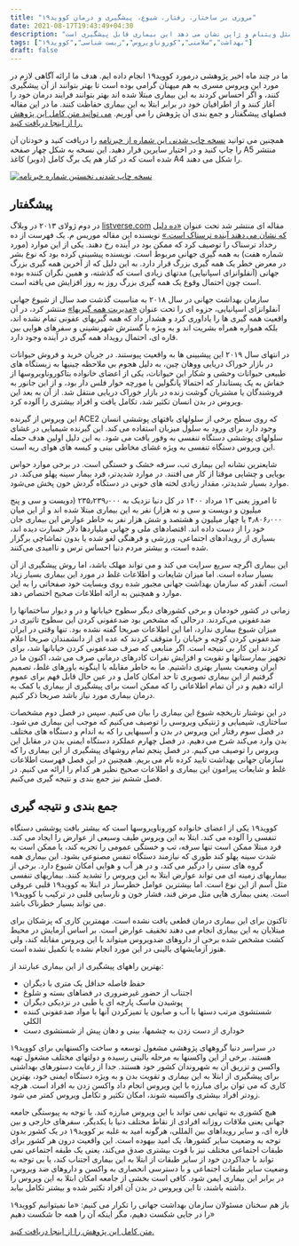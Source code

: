 ```yaml
---
title: "مروری بر ساختار، رفتار، شیوع، پیشگیری و درمان کووید۱۹"
date: 2021-08-17T19:43:49+04:30
description: "نزدیک به هفده ماه از شیوع کووید۱۹ در دنیا می گذرد. بیش از دویست میلیون نفر در دنیا به این بیماری مبتلا شده اند و بیش از چهار میلیون نفر از عوارض آن مرده اند. مطالعه ساختار و رفتار این ویروس و آمار پایین ابتلا و مرگ و میر در برخی کشورها مثل ویتنام و ژاپن نشان می دهد این بیماری قابل پیشگیری است."
tags: ["بهداشت","سلامتی","کوروناویروس","زیست شناسی","کووید۱۹"]
draft: false
---
```

ما در چند ماه اخیر پژوهشی درمورد کووید۱۹ انجام داده ایم. هدف ما ارائه آگاهی لازم در مورد این ویروس مسری به هم میهنان گرامی بوده است تا بهتر بتوانند از آن پیشگیری کنند، و اگر احساس کردند به این بیماری مبتلا شده اند بهتر بتوانند فرایند درمان خود را آغاز کنند و از اطرافیان خود در برابر ابتلا به این بیماری حفاظت کنند. ما در این مقاله فصلهای پیشگفتار و جمع بندی آن پژوهش را می آوریم. [می توانید متن کامل این پژوهش را از اینجا دریافت کنید.](/documents/Covid19-review.pdf)

همچنین می توانید [نسخه چاپ شدنی این شماره از خبرنامه](/documents/newsletter-vol1.pdf) را دریافت کنید و خودتان آن را چاپ کنید و در اختیار سایرین قرار دهید. این نسخه به شکل چهار صفحه A5 منتشر شده است که در کنار هم یک برگ کامل‌ (دوبر) کاغذ A4 را شکل می دهند.

[![نسخه چاپ شدنی نخستین شماره خبرنامه](/images/newsletter-vol1-preview.png)](/documents/newsletter-vol1.pdf)

## پیشگفتار

در دوم ژولای ۲۰۱۳ در وبلاگ [listverse.com](https://www.listverse.com) مقاله ای منتشر شد تحت عنوان [«ده دلیل که نشان می دهند آینده ترسناک است.»](https://listverse.com/2013/07/02/10-reasons-the-future-will-be-terrifying) نویسنده این مقاله موریس م. یک فهرست از ده رخداد ترسناک را توصیف کرد که ممکن بود در آینده رخ دهند. یکی از این موارد (مورد شماره هفت) به همه گیری جهانی مربوط است. نویسنده پیشبینی کرده بود که نوع بشر در معرض خطر یک همه گیری بزرگ قرار دارد. به این دلیل که از آخرین همه گیری بزرگ جهانی (آنفلوانزای اسپانیایی) مدتهای زیادی است که گذشته، و همین نگران کننده بوده است چون احتمال وقوع یک همه گیری بزرگ روز به روز افزایش می یافته است.

سازمان بهداشت جهانی در سال ۲۰۱۸ به مناسبت گذشت صد سال از شیوع جهانی آنفلوانزای اسپانیایی، جزوه ای را تحت عنوان [«مدیریت همه گیریها»](https://www.who.int/publications/i/item/managing-epidemics-key-facts-about-major-deadly-diseases) منتشر کرد، در آن واقعیت همه گیری ها را یاداوری کرد و هشدار داد که همه گیریهای عفونی تمام نشده اند، بلکه همواره همراه بشریت اند و به ویژه با گسترش شهرنشینی و سفرهای هوایی بین قاره ای، احتمال رویداد همه گیری در آینده وجود دارد.

در انتهای سال ۲۰۱۹ این پیشبینی ها به واقعیت پیوستند. در جریان خرید و فروش حیوانات در بازار خوراک دریایی ووهان چین، به دلیل هجوم بی ملاحظه چینیها به زیستگاه های طبیعی حیوانات وحشی و شکار این حیوانات، یکی از اعضای خانواده بتاکوروناویروسها از خفاش به یک پستاندار که احتمالا پانگولین یا مورچه خوار فلس دار بود، و از این جانور به فروشندگان یا مشتریان گوشت زنده در بازار خوراک دریایی منتقل شد. از آن به بعد این ویروس در بدن انسان تکثیر شد، تکامل یافت و افراد بیشتری را آلوده کرد.

این ویروس از گیرنده ACE2 که روی سطح برخی از سلولهای بافتهای پوششی انسان وجود دارد برای ورود به سلول میزبان استفاده می کند. این گیرنده شیمیایی در غشای سلولهای پوششی دستگاه تنفسی به وفور یافت می شود. به این دلیل اولین هدف حمله این ویروس دستگاه تنفسی به ویژه غشای مخاطی بینی و کیسه های هوای ریه است.

شایعترین نشانه این بیماری تب، سرفه خشک و خستگی است. در برخی موارد حواس بویایی و چشایی موقتا از کار می افتند. در موارد شدیدتر، فرد بیمار سینه پهلو می‌کند. در موارد بسیار شدیدتر، مقدار زیادی لخته های خونی در دستگاه گردش خون پخش می‌شود.

تا امروز یعنی ۱۳ مرداد ۱۴۰۰ در کل دنیا نزدیک به  ۲۳۵٫۲۳۹٫۰۰۰ (دویست و سی و پنج میلیون و دویست و سی و نه هزار) نفر به این بیماری مبتلا شده اند و از این میان  ۴٫۸۰۶٫۰۰۰ یا چهار میلیون و هشتصد و شش هزار نفر به خاطر عوارض این بیماری جان خود را از دست داده اند. اقتصادهای ملی و جهانی میلیاردها دلار خسارت دیده اند، بسیاری از رویدادهای اجتماعی، ورزشی و فرهنگی لغو شده یا بدون تماشاچی برگزار شده است، و بیشتر مردم دنیا احساس ترس و ناامیدی می‌کنند.

این بیماری اگرچه سریع سرایت می کند و می تواند مهلک باشد، اما روش پیشگیری از آن بسیار ساده است. اما میزان شایعات و اطلاعات غلط در مورد این بیماری بسیار زیاد است، آنقدر که سازمان بهداشت جهانی مجبور شده روی وبسایت خود صفحاتی را به این موارد و همچنین به ارائه اطلاعات صحیح اختصاص دهد.

زمانی در کشور خودمان و برخی کشورهای دیگر سطوح خیابانها و در و دیوار ساختمانها را ضدعفونی می‌کردند. درحالی که مشخص بود ضدعفونی کردن این سطوح تاثیری در میزان شیوع بیماری ندارد، اما این اطلاعات صریحا گفته نشده بود. تنها وقتی در ایران ضدعفونی کردن کوچه و خیابان را متوقف کردند که عده ای از دانشمندان صریحا اعلام کردند این کار بی نتیجه است. اگر منابعی که صرف ضدعفونی کردن خیابانها شد، برای تجهیز بیمارستانها و تقویت و افزایش نفرات کادرهای درمانی صرف می شد، اکنون ما در ایران وضعیت بسیار بهتری داشتیم. ما به خاطر مقابله با اینگونه باورهای غلط، تصمیم گرفتیم از این بیماری تصویری تا حد امکان کامل و در عین حال قابل فهم برای عموم ارائه دهیم و در آن تمام اطلاعاتی را که ممکن است برای پیشگیری از بیماری یا کمک به درمان بیماری مورد نیاز باشد صریحا ذکر کنیم.

در این نوشتار تاریخچه شیوع این بیماری را بیان می کنیم. سپس در فصل دوم مشخصات ساختاری، شیمیایی و ژنتیکی ویروسی را توصیف می‌کنیم که موجب این بیماری می شود. در فصل سوم رفتار این ویروس در بدن و آسیبهایی را که به اندام و دستگاه های مختلف بدن وارد می‌کند شرح می دهیم. در فصل چهارم عملکرد دستگاه ایمنی بدن در مقابل این ویروس را توصیف می کنیم. در فصل پنجم تمام روشهای پیشگیری از این بیماری را که سازمان جهانی بهداشت تایید کرده نام می بریم. همچنین در این فصل فهرست اطلاعات غلط و شایعات پیرامون این بیماری و اطلاعات صحیح نظیر هر کدام را ارائه می کنیم. در فصل ششم نیز جمع بندی و نتیجه گیری می‌کنیم.

## جمع بندی و نتیجه گیری

کووید۱۹ یکی از اعضای خانواده کوروناویروسها است که بیشتر بافت پوششی دستگاه تنفسی را آلوده می کند. ابتلا به این ویروس طیف وسیعی از عوارض را ایجاد می کند. فرد مبتلا ممکن است تنها سرفه، تب و خستگی عمومی را تجربه کند، یا ممکن است به شدت سینه پهلو کند طوری که نیازمند دستگاه تنفس مصنوعی بشود. این بیماری همه گروه های سنی را درگیر می کند، و در هر آب و هوایی امکان شیوع دارد.
برخی از بیماریهای زمینه ای می تواند عوارض ابتلا به این ویروس را تشدید کنند. بیماریهای تنفسی مثل آسم از این نوع است. اما بیشترین عوامل خطرساز در ابتلا به کووید۱۹ قلبی عروقی است. یعنی بیماری هایی مثل مرض قند، فشار خون و نارسایی قلبی در ترکیب با کووید۱۹ می تواند بسیار خطرناک باشد.

تاکنون برای این بیماری درمان قطعی یافت نشده است. مهمترین کاری که پزشکان برای مبتلایان به این بیماری انجام می دهند تخفیف عوارض است. بر اساس آزمایش در محیط کشت مشخص شده برخی از داروهای ضدویروس میتواند با این ویروس مقابله کند، ولی هنوز آزمایشهای بالینی در این مورد انجام نشده یا تکمیل نشده است.

بهترین راههای پیشگیری از این بیماری عبارتند از:
* حفظ فاصله حداقل یک متری با دیگران
* اجتناب از حضور غیرضروری در فضاهای بسته و شلوغ
* پوشیدن ماسک پارچه ای یا طبی در نزدیکی دیگران
* شستشوی مرتب دستها با آب و صابون یا تمیزکردن آنها با مواد ضدعفونی کننده الکلی
* خوداری از دست زدن به چشمها، بینی و دهان پیش از شستشوی دست

در سراسر دنیا گروههای پژوهشی مشغول توسعه و ساخت واکسنهایی برای کووید۱۹ هستند. برخی از این واکسنها به مرحله بالینی رسیده و دولتهای مختلف مشغول تهیه واکسن و تزریق آن به شهروندان کشور خود هستند. جدا از رعایت دستورهای بهداشتی برای پیشگیری از ابتلا به این بیماری و تقویت بدن و به ویژه دستگاه ایمنی خود، بهترین کاری که می توان برای مبارزه با این ویروس انجام داد واکسن زدن به افراد است. هرچه زودتر افراد بیشتری واکسینه شوند، امکان تکثیر و تکامل ویروس کمتر می شود.

هیچ کشوری به تنهایی نمی تواند با این ویروس مبارزه کند. با توجه به پیوستگی جامعه جهانی یعنی ملاقات روزانه افرادی از نقاط مختلف دنیا با یکدیگر، سفرهای خارجی و بین قاره ای، و سایر رویداهای بین المللی، هرگونه امید به غلبه بر کووید۱۹ در یک کشور بدون توجه به وضعیت سایر کشورها، یک امید بیهوده است. این واقعیت درون هر کشور برای طبقات اجتماعی مختلف نیز با قوت بیشتری صدق می‌کند، یعنی یک طبقه اجتماعی نمی تواند با جداکردن خود از سایر طبقات از ابتلا به این بیماری اجتناب کند، یا بی توجه به وضعیت سایر طبقات اجتماعی و با دسترسی انحصاری به واکسن و داروهای ضد ویروس، در برابر این بیماری ایمن شود. کافی است بخشی از جامعه امکان ابتلا به این ویروس را داشته باشند، تا این ویروس در بدن آن افراد تکثیر شده و بیشتر تکامل بیابد.

باز هم سخنان مسئولان سازمان بهداشت جهانی را تکرار می کنیم: «ما نمیتوانیم کووید۱۹ را در جایی شکست دهیم، مگر اینکه آن را همه جا شکست دهیم»

[متن کامل این پژوهش را از اینجا دریافت کنید.](/documents/Covid19-review.pdf)
